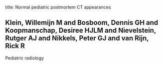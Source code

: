 title: Normal pediatric postmortem CT appearances

## Klein, Willemijn M and Bosboom, Dennis GH and Koopmanschap, Desiree HJLM and Nievelstein, Rutger AJ and Nikkels, Peter GJ and van Rijn, Rick R
Pediatric radiology

